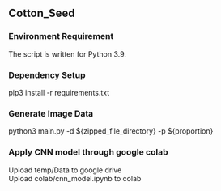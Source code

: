 ## Cotton_Seed

### Environment Requirement
The script is written for Python 3.9. 

### Dependency Setup

pip3 install -r requirements.txt

### Generate Image Data

python3 main.py -d ${zipped_file_directory} -p ${proportion}

### Apply CNN model through google colab
Upload temp/Data to google drive  
Upload colab/cnn_model.ipynb to colab
